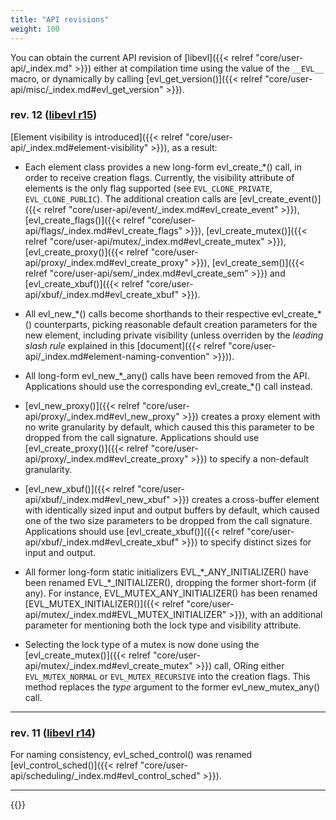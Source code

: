 ```yaml
---
title: "API revisions"
weight: 100
---
```


You can obtain the current API revision of [libevl]({{< relref
"core/user-api/_index.md" >}}) either at compilation time using the
value of the `__EVL__` macro, or dynamically by calling
[evl_get_version()]({{< relref
"core/user-api/misc/_index.md#evl_get_version" >}}).

### rev. 12 ([libevl r15](https://git.evlproject.org/libevl.git/tag/?h=r15))

[Element visibility is introduced]({{< relref
"core/user-api/_index.md#element-visibility" >}}), as a result:

- Each element class provides a new long-form evl\_create\_*() call,
  in order to receive creation flags. Currently, the visibility
  attribute of elements is the only flag supported (see
  `EVL_CLONE_PRIVATE`, `EVL_CLONE_PUBLIC`). The additional creation
  calls are [evl_create_event()]({{< relref
  "core/user-api/event/_index.md#evl_create_event" >}}),
  [evl_create_flags()]({{< relref
  "core/user-api/flags/_index.md#evl_create_flags" >}}),
  [evl_create_mutex()]({{< relref
  "core/user-api/mutex/_index.md#evl_create_mutex" >}}),
  [evl_create_proxy()]({{< relref
  "core/user-api/proxy/_index.md#evl_create_proxy" >}}),
  [evl_create_sem()]({{< relref
  "core/user-api/sem/_index.md#evl_create_sem" >}}) and
  [evl_create_xbuf()]({{< relref
  "core/user-api/xbuf/_index.md#evl_create_xbuf" >}}).

- All evl\_new\_\*() calls become shorthands to their respective
  evl\_create\_*() counterparts, picking reasonable default creation
  parameters for the new element, including private visibility (unless
  overriden by the _leading slash rule_ explained in this
  [document]({{< relref
  "core/user-api/_index.md#element-naming-convention" >}})).

- All long-form evl\_new\_\*_any() calls have been removed from the
  API. Applications should use the corresponding evl\_create\_*() call
  instead.

- [evl_new_proxy()]({{< relref
  "core/user-api/proxy/_index.md#evl_new_proxy" >}}) creates a proxy
  element with no write granularity by default, which caused this this
  parameter to be dropped from the call signature. Applications should
  use [evl_create_proxy()]({{< relref
  "core/user-api/proxy/_index.md#evl_create_proxy" >}}) to specify a
  non-default granularity.

- [evl_new_xbuf()]({{< relref
  "core/user-api/xbuf/_index.md#evl_new_xbuf" >}}) creates a
  cross-buffer element with identically sized input and output buffers
  by default, which caused one of the two size parameters to be
  dropped from the call signature. Applications should use
  [evl_create_xbuf()]({{< relref
  "core/user-api/xbuf/_index.md#evl_create_xbuf" >}}) to specify
  distinct sizes for input and output.

- All former long-form static initializers EVL\_\*\_ANY_INITIALIZER()
  have been renamed EVL\_\*\_INITIALIZER(), dropping the former
  short-form (if any). For instance, EVL_MUTEX_ANY_INITIALIZER() has
  been renamed [EVL_MUTEX_INITIALIZER()]({{< relref
  "core/user-api/mutex/_index.md#EVL_MUTEX_INITIALIZER" >}}), with an
  additional parameter for mentioning both the lock type and
  visibility attribute.

- Selecting the lock type of a mutex is now done using the
  [evl_create_mutex()]({{< relref
  "core/user-api/mutex/_index.md#evl_create_mutex" >}}) call, ORing
  either `EVL_MUTEX_NORMAL` or `EVL_MUTEX_RECURSIVE` into the creation
  flags. This method replaces the _type_ argument to the former
  evl\_new\_mutex\_any() call.

---

### rev. 11 ([libevl r14](https://git.evlproject.org/libevl.git/tag/?h=r14))

For naming consistency, evl_sched_control() was renamed
[evl_control_sched()]({{< relref
"core/user-api/scheduling/_index.md#evl_control_sched" >}}).

---

{{<lastmodified>}}
